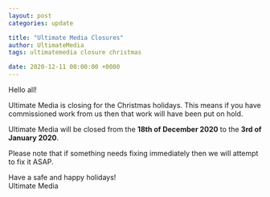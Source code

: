 ```yaml
---
layout: post
categories: update

title: "Ultimate Media Closures"
author: UltimateMedia
tags: ultimatemedia closure christmas

date: 2020-12-11 00:00:00 +0000
---
```


Hello all!

Ultimate Media is closing for the Christmas holidays. This means if you have commissioned work from us then that work will have been put on hold.

Ultimate Media will be closed from the **18th of December 2020** to the **3rd of January 2020**.

Please note that if something needs fixing immediately then we will attempt to fix it ASAP.

Have a safe and happy holidays!<br>
Ultimate Media